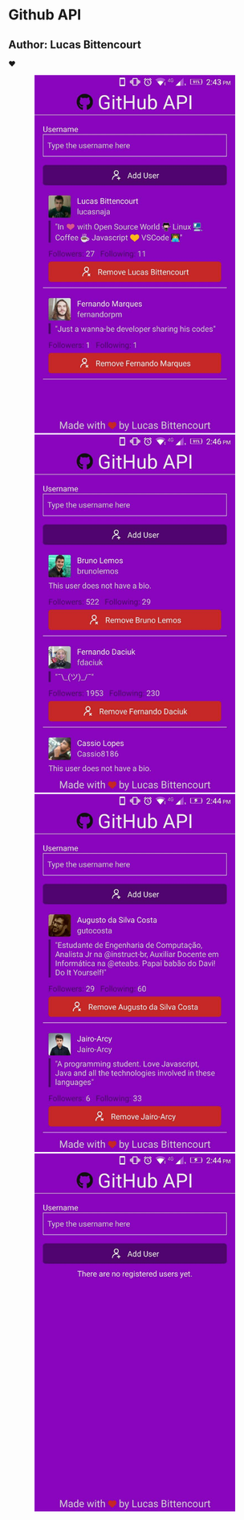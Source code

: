 # Github API

## Author: Lucas Bittencourt

:heart:

<p align="center">
  <img width="400" src="images/img01.jpg">
  <img width="400" src="images/img02.jpg">
  <img width="400" src="images/img03.jpg">
  <img width="400" src="images/img04.jpg">
</p>
